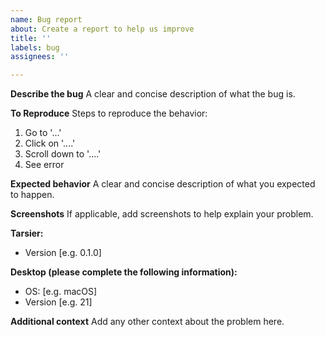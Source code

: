 ```yaml
---
name: Bug report
about: Create a report to help us improve
title: ''
labels: bug
assignees: ''

---
```


**Describe the bug**
A clear and concise description of what the bug is.

**To Reproduce**
Steps to reproduce the behavior:
1. Go to '...'
2. Click on '....'
3. Scroll down to '....'
4. See error

**Expected behavior**
A clear and concise description of what you expected to happen.

**Screenshots**
If applicable, add screenshots to help explain your problem.

**Tarsier:**
- Version [e.g. 0.1.0]

**Desktop (please complete the following information):**
 - OS: [e.g. macOS]
 - Version [e.g. 21]

**Additional context**
Add any other context about the problem here.
